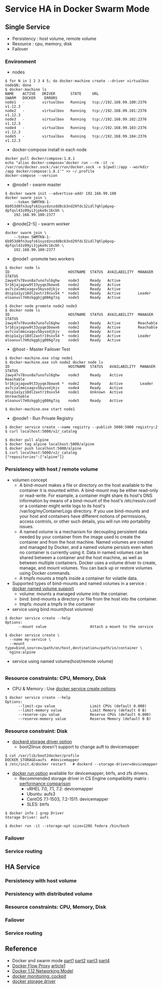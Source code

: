 # Service HA in Docker Swarm Mode

## Single Service 
- Persistency : host volume, remote volume
- Resource : cpu, memory, disk
- Failover

### Environment
- nodes
```
$ for N in 1 2 3 4 5; do docker-machine create --driver virtualbox node$N; done
$ docker-machine ls
NAME    ACTIVE   DRIVER       STATE     URL                         SWARM   DOCKER    ERRORS
node1   -        virtualbox   Running   tcp://192.168.99.100:2376           v1.12.3
node2   -        virtualbox   Running   tcp://192.168.99.101:2376           v1.12.3
node3   -        virtualbox   Running   tcp://192.168.99.102:2376           v1.12.3
node4   -        virtualbox   Running   tcp://192.168.99.103:2376           v1.12.3
node5   -        virtualbox   Running   tcp://192.168.99.104:2376           v1.12.3
```
- docker-compose install in each node
```
docker pull docker/compose:1.8.1
echo "alias docker-compose='docker run --rm -it -v /var/run/docker.sock:/var/run/docker.sock -v $(pwd):/app --workdir /app docker/compose:1.8.1'" >> ~/.profile
docker-compose --version
```
- @node1 - swarm master
```
$ docker swarm init --advertise-addr 192.168.99.100
docker swarm join \
    --token SWMTKN-1-6b953d8fn3uqfs61syzdznzdd8cb3nd29fdc32idl7qhlp6pvp-dpfqsl43z09yi3jpke9c16cbh \
    192.168.99.100:2377
```
- @node[2-5] - swarm worker
```
docker swarm join \
    --token SWMTKN-1-6b953d8fn3uqfs61syzdznzdd8cb3nd29fdc32idl7qhlp6pvp-dpfqsl43z09yi3jpke9c16cbh \
    192.168.99.100:2377
```
- @node1 -promote two workers
```
$ docker node ls
ID                           HOSTNAME  STATUS  AVAILABILITY  MANAGER STATUS
2awy47v78vun8a7uno7ul6ghw    node3     Ready   Active
5r16jajagvw9t33yyqe3bowx6    node2     Ready   Active
av7czalmmixaqsv5bysodjkjv    node4     Ready   Active
dnip1a1yz18dl2axtr19sxx54 *  node1     Ready   Active        Leader
eloanuvl7m9zkggbjg086g7zq    node5     Ready   Active

$ docker node promote node2 node3
$ docker node ls
ID                           HOSTNAME  STATUS  AVAILABILITY  MANAGER STATUS
2awy47v78vun8a7uno7ul6ghw    node3     Ready   Active        Reachable
5r16jajagvw9t33yyqe3bowx6    node2     Ready   Active        Reachable
av7czalmmixaqsv5bysodjkjv    node4     Ready   Active
dnip1a1yz18dl2axtr19sxx54 *  node1     Ready   Active        Leader
eloanuvl7m9zkggbjg086g7zq    node5     Ready   Active
```
- @host - Master Failover Test 
```
$ docker-machine.exe stop node1
$ docker-machine.exe ssh node2 docker node ls
ID                           HOSTNAME  STATUS   AVAILABILITY  MANAGER STATUS
2awy47v78vun8a7uno7ul6ghw    node3     Ready    Active        Reachable
5r16jajagvw9t33yyqe3bowx6 *  node2     Ready    Active        Leader
av7czalmmixaqsv5bysodjkjv    node4     Ready    Active
dnip1a1yz18dl2axtr19sxx54    node1     Unknown  Active        Unreachable
eloanuvl7m9zkggbjg086g7zq    node5     Ready    Active

$ docker-machine.exe start node1
```
- @node1 - Run Private Registry
```
$ docker service create --name registry --publish 5000:5000 registry:2
$ curl localhost:5000/v2/_catalog

$ docker pull alpine
$ docker tag alpine localhost:5000/alpine
$ docker push localhost:5000/alpine
$ curl localhost:5000/v2/_catalog
{"repositories":["alpine"]}
```

### Persistency with host / remote volume
- volumen concept
  - A bind-mount makes a file or directory on the host available to the container it is mounted within. A bind-mount may be either read-only or read-write. For example, a container might share its host's DNS information by means of a bind-mount of the host's /etc/resolv.conf or a container might write logs to its host's /var/log/myContainerLogs directory. If you use bind-mounts and your host and containers have different notions of permissions, access controls, or other such details, you will run into portability issues.
  - A named volume is a mechanism for decoupling persistent data needed by your container from the image used to create the container and from the host machine. Named volumes are created and managed by Docker, and a named volume persists even when no container is currently using it. Data in named volumes can be shared between a container and the host machine, as well as between multiple containers. Docker uses a volume driver to create, manage, and mount volumes. You can back up or restore volumes using Docker commands.
  - A tmpfs mounts a tmpfs inside a container for volatile data.
- Supported types of bind-mounts and named volumes in a service : [docker named volume support](https://github.com/docker/docker/blob/master/docs/reference/commandline/service_create.md#add-bind-mounts-or-volumes)
  - volume: mounts a managed volume into the container.
  - bind: bind-mounts a directory or file from the host into the container.
  - tmpfs: mount a tmpfs in the container
- service using bind mount(host volumne)
```
$ docker service create --help
Options:
      --mount value                    Attach a mount to the service
      
$ docker service create \
  --name my-service \
  --mount type=bind,source=/path/on/host,destination=/path/in/container \
  nginx:alpine
```
- service using named volume(host/remote volume) 
```
```
  
### Resource constraints: CPU, Memory, Disk 
- CPU & Memory : Use [docker service create options](https://docs.docker.com/engine/reference/commandline/service_create/)
```
$ docker service create --help
Options:
      --limit-cpu value                Limit CPUs (default 0.000)
      --limit-memory value             Limit Memory (default 0 B)
      --reserve-cpu value              Reserve CPUs (default 0.000)
      --reserve-memory value           Reserve Memory (default 0 B)
```
### Resource constraint: Disk
- [dockerd storage driver option](https://docs.docker.com/engine/reference/commandline/dockerd/#/daemon-storage-driver-option)
  - boot2linux doesn't support to change auft to devicemapper
```
$ cat /var/lib/boot2docker/profile
DOCKER_STORAGE=aufs  #devicemapper
$ /etc/init.d/docker restart   # dockerd --storage-driver=devicemapper 
```
- [docker run option](https://docs.docker.com/engine/reference/commandline/run/#/set-storage-driver-options-per-container) available for devicemapper, btrfs, and zfs drivers. 
  - Recommended storage driver in CS Engine compatibility matrix : [performance comparison](https://docs.docker.com/engine/userguide/storagedriver/images/driver-pros-cons.png)
    - vRHEL 7.0, 7.1, 7.2: devicemapper
    - Ubuntu: aufs3
    - CentOS 7.1-1503, 7.2-1511: devicemapper
    - SLES: btrfs
```
$ docker info | grep Driver
Storage Driver: aufs

$ docker run -it --storage-opt size=120G fedora /bin/bash
```
### Failover
### Service routing  

## HA Service 
### Persistency with host volume
### Persistency with distributed volume
### Resource constraints: CPU, Memory, Disk 
### Failover
### Service routing 


## Reference
- Docker and swarm mode [part1](https://lostechies.com/gabrielschenker/2016/09/05/docker-and-swarm-mode-part-1/) [part2](https://lostechies.com/gabrielschenker/2016/09/11/docker-and-swarm-mode-part-2/) [part3](https://lostechies.com/gabrielschenker/2016/10/05/docker-and-swarm-mode-part-3/) [part4](https://lostechies.com/gabrielschenker/2016/10/22/docker-and-swarmkit-part-4/)
- [Docker Flow Proxy](https://github.com/vfarcic/docker-flow-proxy) [article1](https://technologyconversations.com/2016/08/01/integrating-proxy-with-docker-swarm-tour-around-docker-1-12-series/)
- [Docker 1.12 Networking Model](http://collabnix.com/archives/1391)
- [docker monitoring: cockpit](http://cockpit-project.org/)
- [docker storage driver](https://docs.docker.com/engine/userguide/storagedriver/selectadriver/)
